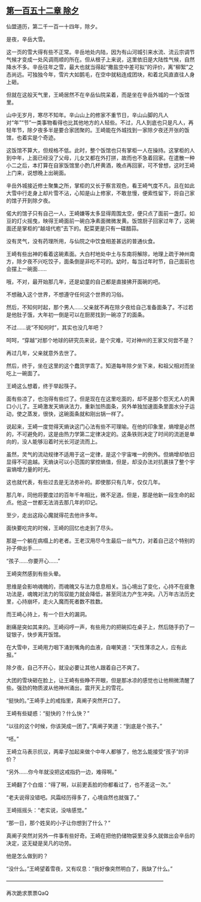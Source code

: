 ## [第一百五十二章 除夕](https://www.xxbiquge.com/11_11207/5463577.html)


  仙盟道历，第二千一百一十四年，除夕。

  是夜，辛岳大雪。

  这一页的雪大得有些不正常。辛岳地处内陆，因为有山河城引来水流、流云宗调节气候才变成一处风调雨顺的所在。但从根子上来说，这里依旧是大陆性气候，自然降水不多。辛岳往年之雪，最大也就当得起“撒盐空中差可拟”的评价，离“柳絮”之态尚远。可独独今年，雪片大如鹅毛，在空中就粘连成团块，和着北风直直往人身上砸。

  但就在这般天气里，王崎居然不在辛岳仙院呆着，而是坐在辛岳外城的一个饭馆里。

  山中无岁月，寒尽不知年。辛山山上的修家不重节日，辛山山脚的凡人对“年”“节”一类事物看得也比其他地方的人轻些。不过，凡人到底也只是凡人，再轻年节，除夕夜多半是要合家团聚的。王崎能在外城找到一家除夕夜还开张的饭馆，也着实是个奇迹。

  这饭馆不算大，但规格不低。此时，整个饭馆也只有掌柜一人在操持。这掌柜的人到中年，上面已经没了父母，儿女又都在外打拼，故而也不急着回家。在遣散一种小二之后，本打算在自家饭馆里小酌几杯黄酒，晚点再回家，可不曾想，这时王崎上门来，说想晚上出碗面。

  辛岳外城接近修士聚集之所，掌柜的又长于察言观色，看王崎气度不凡，且在如此大雪中行走身上却片雪不沾，心知是山上修家，不敢怠慢，便索性留下，将自己家的馆子开到除夕夜。

  偌大的馆子只有自己一人，王崎嫌等太多显得周围太空，便只点了面前一盏灯。如豆的灯火摇曳，映得王崎面前一碗白净素面微微发黄。饭馆厨子回家过年了，这碗面还是掌柜的“越俎代庖”去下的。配菜更是只有一碟醋蒜。

  没有灵气，没有药理所用，与仙院之中饮食相差甚远的普通伙食。

  王崎有些出神的看着这碗素面。大白村地处中土与东南将解除，地理上疏于神州南方，除夕夜不兴吃饺子，面条倒是非吃不可的。幼时，每当过年时节，自己面前也会摆上一碗面……

  哦，不对，最开始那几年，还是幼童的自己都是直接拂开面碗的吧。

  不想融入这个世界，不想遵守任何这个世界的习俗。

  然后，不知何时起，那个男人……父亲就不再在除夕夜给自己准备面条了。不过若是他肚子饿，大年初一倒是可以在厨房找到一碗凉了的面条。

  不过……说“不知何时”，其实也没几年吧？

  呵呵，“穿越”对那个地球的研究员来说，是个灾难，可对神州的王家又何尝不是？

  再过几年，父亲就意外去世了。

  然后，终于，坐在这里的这个蠢货学乖了。知道每年除夕坐下来，和祖父相对而坐吃上一碗面了。

  王崎这么想着，终于举起筷子。

  面有些凉了，也泡得有些烂了。但是现在在这里吃面的，却不是那个怨天尤人的黄口小儿了。王崎激发天熵诀法力，重新加热面条，另外单独加速面条里面水分子运动，使之蒸发，很快，这碗面条就和刚出锅一样了。

  说起来，王崎一度觉得天熵诀这门心法有些不可理喻。在他的印象里，熵增是必然的，不可避免的，这是由热力学第二定律决定的。这条铁则决定了时间的流逝是单向的，没人能够沿着时光长河逆流而上。

  虽然，灵气的流动规律不适用于这一定律，是这个宇宙唯一的例外。但熵增却依旧显得不可逾越。天熵诀可以小范围的掌控熵值，但是，却没办法对抗裹挟了整个宇宙熵增力量的时光。

  这也就代表，有些过去是无法弥补的。即使那只有几年，仅仅几年。

  那几年，同他将要度过的百年千年相比，微不足道。但是，那是他新一段生命的起点。他这一世都无法消去那几年的印记。

  至少，走出这段心魔就得花去他许多年。

  面快要吃完的时候，王崎的回忆也走到了尽头。

  那是一个躺在病榻上的老者。王老汉用尽今生最后一丝气力，对着自己这个特别的孙子伸出手……

  “孩子……你要开心……”

  王崎突然感到有些头晕。

  思维是会影响魂魄的，而魂魄又与法力息息相关。当心境出了变化，心持不在疲惫功法是，魂魄对法力的驾驭能力就会降低，甚至同法力产生冲突。八万年古法历史里，心持崩坏，走火入魔而死者数不胜数。

  而王崎心持上，有一个巨大的漏洞。

  剧痛是突如其来的。王崎闷哼一声，有些用力的把碗扣在桌子上，然后随手扔了一锭银子，快步离开饭馆。

  在大雪中，王崎用力咽下涌到嘴角的血液，自嘲笑道：“天性薄凉之人，应有此报。”

  除夕夜，自己不开心，就没必要让其他人跟着自己不爽了。

  大团的雪块砸在脸上，让王崎有些睁不开眼，但是那冰凉的感觉也让他稍微清醒了些。强劲的物质波从他神州涌出，震开天上的雪花。

  “挺快的。”王崎手上的戒指里，真阐子突然开口了。

  王崎有些疑惑：“挺快的？什么快？”

  “以往的这个时候，你该哭成一团了。”真阐子笑道：“到底是个孩子。”

  “呸。”

  王崎立马表示抗议，两辈子加起来做个中年人都够了，他怎么能接受“孩子”的评价？

  “另外……你今年就没把这戒指扔一边，难得啊。”

  王崎翻了个白烟：“得了啊，以前更丢脸的你都看过了，也不差这一次。”

  “老夫说得没错吧。风霜经历得多了，心境自然也就强了。”

  王崎摇摇头：“老实说，没啥感觉。”

  “那一日，那个姓吴的小子让你想到了什么？”

  真阐子突然对另外一件事有些好奇。王崎在把他扔储物袋里没多久就做出会辛岳的决定，这无疑是吴凡的功劳。

  他是怎么做到的？

  “没什么。”王崎望着雪夜，又有叹息：“我好像突然明白了，我缺了什么。”

  ——————————————————————————————

  再次跪求票票QaQ

